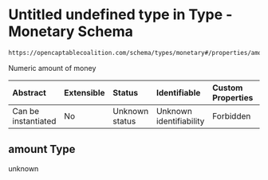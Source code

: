 # Untitled undefined type in Type - Monetary Schema

```txt
https://opencaptablecoalition.com/schema/types/monetary#/properties/amount
```

Numeric amount of money

| Abstract            | Extensible | Status         | Identifiable            | Custom Properties | Additional Properties | Access Restrictions | Defined In                                                                                |
| :------------------ | :--------- | :------------- | :---------------------- | :---------------- | :-------------------- | :------------------ | :---------------------------------------------------------------------------------------- |
| Can be instantiated | No         | Unknown status | Unknown identifiability | Forbidden         | Allowed               | none                | [Monetary.schema.json*](../flattened_schemas/Monetary.schema.json "open original schema") |

## amount Type

unknown
